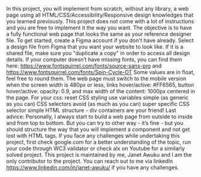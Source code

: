 In this project, you will implement from scratch, without any library, a web page using all HTML/CSS/Accessibility/Responsive design knowledges that you learned previously.
This project does not come with a lot of instructions and you are free to implement it the way you want.
The objective is to have a fully functional web page that looks the same as your reference designer file.
To get started, create a Figma account if you don't have already. 
Select a design file from Figma that you want your website to look like.
If it is a shared file, make sure you "duplicate a copy" in order to access all design details. 
If your computer doesn’t have missing fonts, you can find them here: https://www.fontsquirrel.com/fonts/source-sans-pro and https://www.fontsquirrel.com/fonts/Spin-Cycle-OT
Some values are in float, feel free to round them.
The web page must switch to the mobile version when the screen width is 480px or less, links hover/active: #FF6565, button hover/active: opacity: 0.9, and max width of the content: 1000px centered in the page.
For your css:
reset CSS styling
use variables
simple (as generic as you can) CSS selectors
avoid (as much as you can) super specific CSS selector
simple HTML structure - div containers are your friend!
Last advice: Personally, I always start to build a web page from outside to inside and from top to bottom. But you can try to other way - it’s fine - but you should structure the way that you will implement a component and not get lost with HTML tags.
If you face any challenges while undertaking this project, first check google.com for a better understanding of the topic, run your code through WC3 validator or check alx on Youtube for a similarly solved project.
This project is maintained by me, Janet Awuku and I am the only contributor to the project. You can reach out to me via linkedIn https://www.linkedin.com/in/janet-awuku/ if you have any challenges.
